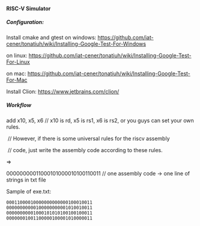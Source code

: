 #### RISC-V Simulator

##### Configuration:

Install cmake and gtest on windows: https://github.com/iat-cener/tonatiuh/wiki/Installing-Google-Test-For-Windows

on linux: https://github.com/iat-cener/tonatiuh/wiki/Installing-Google-Test-For-Linux

on mac: https://github.com/iat-cener/tonatiuh/wiki/Installing-Google-Test-For-Mac



Install Clion: https://www.jetbrains.com/clion/



##### Workflow

add x10, x5, x6  			// x10 is rd, x5 is rs1, x6 is rs2, or you guys can set your own rules.

​						// However, if there is some universal rules for the riscv assembly

​						// code, just write the assembly code according to these rules.						

=>

00000000011000101000010100110011		// one assembly code -> one line of strings in txt file



Sample of exe.txt:

```
00011000010000000000000100010011
00000000000100000000001010010011
00000000001000101010100100100011
00000001001100000100001010000011
```

